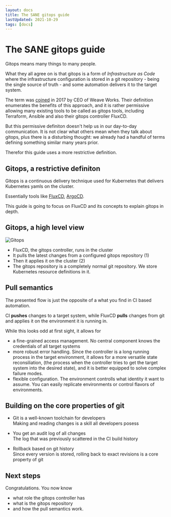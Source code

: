 ```yaml
---
layout: docs
title: The SANE gitops guide
lastUpdated: 2021-10-29
tags: [docs]
---
```


# The SANE gitops guide

Gitops means many things to many people.

What they all agree on is that gitops is a form of *Infrastructure as Code* where the infrastructure configuration is stored in a git repository - being the single source of truth - and some automation delivers it to the target system.

The term was [coined](https://www.weave.works/blog/gitops-operations-by-pull-request) in 2017 by CEO of Weave Works. Their definition enumerates the benefits of this approach, and it is rather permissive allowing many existing tools to be called as gitops tools, including Terraform, Ansible and also their gitops controller FluxCD. 

But this permissive definiton doesn't help us in our day-to-day communication. It is not clear what others mean when they talk about gitops, plus there is a disturbing thought: we already had a handful of terms defining something similar many years prior. 

Therefor this guide uses a more restrictive definition.

## Gitops, a restrictive definiton

Gitops is a continuous delivery technique used for Kubernetes that delivers Kubernetes yamls on the cluster.

Essentially tools like [FluxCD](https://fluxcd.io/), [ArgoCD](https://argo-cd.readthedocs.io/en/stable/).

This guide is going to focus on FluxCD and its concepts to explain gitops in depth.

## Gitops, a high level view

![Gitops](/gitops.svg)

- FluxCD, the gitops controller, runs in the cluster
- It pulls the latest changes from a configured gitops repository (1)
- Then it applies it on the cluster (2)
- The gitops repository is a completely normal git repository. We store Kubernetes resource definitions in it.

## Pull semantics

The presented flow is just the opposite of a what you find in CI based automation.

CI **pushes** changes to a target system, while FluxCD **pulls** changes from git and applies it on the environment it is running in.

While this looks odd at first sight, it allows for 

- a fine-grained access management. No central component knows the credentials of all target systems
- more robust error handling. Since the controller is a long running process in the target environment, it allows for a more versatile state reconsiliation, (the process when the controller tries to get the target system into the desired state), and it is better equipped to solve complex failure modes.
- flexible configuration. The environment controlls what identity it want to assume. You can easily replicate environments or control flavors of environments.

## Building on the core properties of git

- Git is a well-known toolchain for developers<br />
Making and reading changes is a skill all developers posess

- You get an audit log of all changes<br />
The log that was previously scattered in the CI build history

- Rollback based on git history<br />
Since every version is stored, rolling back to exact revisions is a core property of git

## Next steps

Congratulations. You now know 

- what role the gitops controller has
- what is the gitops repository
- and how the pull semantics work.
